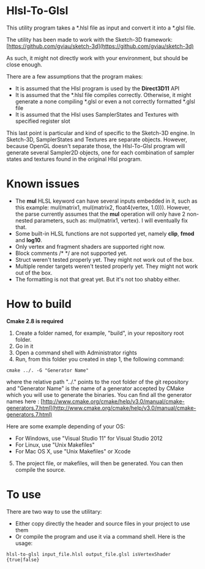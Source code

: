 Hlsl-To-Glsl
============

This utility program takes a *.hlsl file as input and convert it into a *.glsl file.

The utility has been made to work with the Sketch-3D framework: [https://github.com/gviau/sketch-3d](https://github.com/gviau/sketch-3d)

As such, it might not directly work with your environment, but should be close enough.

There are a few assumptions that the program makes:
* It is assumed that the Hlsl program is used by the **Direct3D11** API
* It is assumed that the *.hlsl file compiles correctly. Otherwise, it might generate a none compiling *.glsl or even a not correctly formatted *.glsl file
* It is assumed that the Hlsl uses SamplerStates and Textures with specified register slot

This last point is particular and kind of specific to the Sketch-3D engine. In Sketch-3D, SamplerStates and Textures are separate objects. However,
because OpenGL doesn't separate those, the Hlsl-To-Glsl program will generate several Sampler2D objects, one for each combination of sampler states and
textures found in the original Hlsl program.

Known issues
============
* The **mul** HLSL keyword can have several inputs embedded in it, such as this example: mul(matrix1, mul(matrix2, float4(vertex, 1.0))). However,
the parse currently assumes that the **mul** operation will only have 2 non-nested parameters, such as: mul(matrix1, vertex). I will eventually
fix that.
* Some built-in HLSL functions are not supported yet, namely **clip**, **fmod** and **log10**.
* Only vertex and fragment shaders are supported right now.
* Block comments /* */ are not supported yet.
* Struct weren't tested properly yet. They might not work out of the box.
* Multiple render targets weren't tested properly yet. They might not work out of the box.
* The formatting is not that great yet. But it's not too shabby either.

How to build
============
**Cmake 2.8 is required**
1. Create a folder named, for example, "build", in your repository root folder.
2. Go in it
3. Open a command shell with Administrator rights
4. Run, from this folder you created in step 1, the following command:
```
cmake ../. -G "Generator Name"
```

where the relative path "../." points to the root folder of the git repository and "Generator Name" is the name of a generator accepted by CMake which you will use to generate the binaries.
You can find all the generator names here : [http://www.cmake.org/cmake/help/v3.0/manual/cmake-generators.7.html](http://www.cmake.org/cmake/help/v3.0/manual/cmake-generators.7.html)

Here are some example depending of your OS:
* For Windows, use "Visual Studio 11" for Visual Studio 2012
* For Linux, use "Unix Makefiles"
* For Mac OS X, use "Unix Makefiles" or Xcode

5. The project file, or makefiles, will then be generated. You can then compile the source.

To use
======
There are two way to use the utilitary:
* Either copy directly the header and source files in your project to use them
* Or compile the program and use it via a command shell. Here is the usage:
```
hlsl-to-glsl input_file.hlsl output_file.glsl isVertexShader {true|false}
```